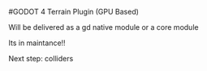 #GODOT 4 Terrain Plugin (GPU Based)

Will be delivered as a gd native module or a core module

Its in maintance!!

Next step: colliders